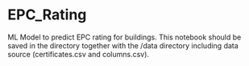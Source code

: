 # EPC_Rating
ML Model to predict EPC rating for buildings. 
This notebook should be saved in the directory together with the /data directory including data source (certificates.csv and columns.csv). 
